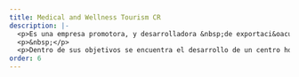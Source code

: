 ```yaml
---
title: Medical and Wellness Tourism CR
description: |-
  <p>Es una empresa promotora, y desarrolladora &nbsp;de exportaci&oacute;n de servicios de salud enfocados en la atenci&oacute;n y tratamiento integral del usuario del servicio, al contar con personal altamente calificado y especializado permite que la atenci&oacute;n brindada sea personalizada, efectiva y segura.&nbsp; Adem&aacute;s de brindarles a los profesionales y estudiantes afines, tanto nacionales como extranjeros realizar pasant&iacute;as e investigaciones en pro de incrementar el conocimiento y la experiencia laboral.</p>
  <p>&nbsp;</p>
  <p>Dentro de sus objetivos se encuentra el desarrollo de un centro hospitalario dentro de PPP en alianza con centros m&eacute;dicos similares de Barcelona, Espa&ntilde;a con tecnolog&iacute;a de punta en &aacute;reas de la medicina interna, cirug&iacute;a, y tratamientos que van desde las m&aacute;s generales a las m&aacute;s especializadas, explotando al m&aacute;ximo el recurso humano, profesional y natural que tiene Costa Rica y se complemente con la recuperaci&oacute;n, bienestar, relajamiento y experiencia altamente satisfactoria del paciente y sus acompa&ntilde;antes.</p>
order: 6
---
```



